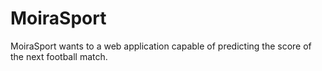 # MoiraSport

MoiraSport wants to a web application capable of predicting the score of the next football match.
